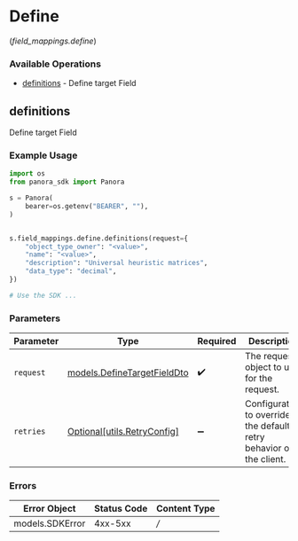 # Define
(*field_mappings.define*)

### Available Operations

* [definitions](#definitions) - Define target Field

## definitions

Define target Field

### Example Usage

```python
import os
from panora_sdk import Panora

s = Panora(
    bearer=os.getenv("BEARER", ""),
)


s.field_mappings.define.definitions(request={
    "object_type_owner": "<value>",
    "name": "<value>",
    "description": "Universal heuristic matrices",
    "data_type": "decimal",
})

# Use the SDK ...

```

### Parameters

| Parameter                                                           | Type                                                                | Required                                                            | Description                                                         |
| ------------------------------------------------------------------- | ------------------------------------------------------------------- | ------------------------------------------------------------------- | ------------------------------------------------------------------- |
| `request`                                                           | [models.DefineTargetFieldDto](../../models/definetargetfielddto.md) | :heavy_check_mark:                                                  | The request object to use for the request.                          |
| `retries`                                                           | [Optional[utils.RetryConfig]](../../models/utils/retryconfig.md)    | :heavy_minus_sign:                                                  | Configuration to override the default retry behavior of the client. |

### Errors

| Error Object    | Status Code     | Content Type    |
| --------------- | --------------- | --------------- |
| models.SDKError | 4xx-5xx         | */*             |
